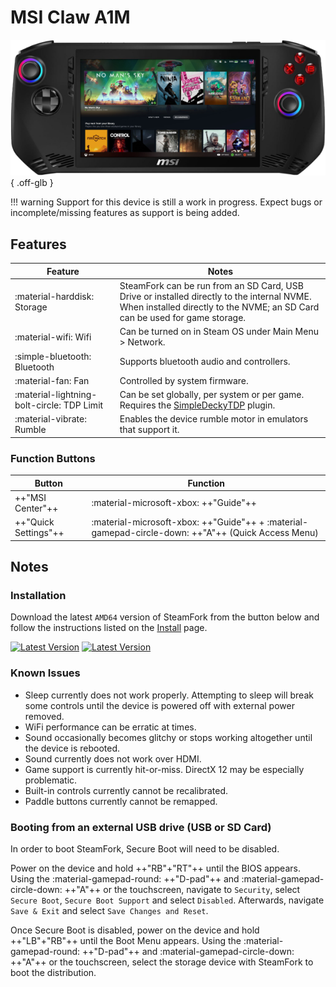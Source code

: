 # MSI Claw A1M

![](../../_inc/images/devices/msi-claw.png){ .off-glb }

!!! warning
    Support for this device is still a work in progress. Expect bugs or incomplete/missing features as support is being added.

## Features

| Feature | Notes |
| -- | -- |
| :material-harddisk: Storage | SteamFork can be run from an SD Card, USB Drive or installed directly to the internal NVME. <br> When installed directly to the NVME; an SD Card can be used for game storage. |
| :material-wifi: Wifi | Can be turned on in Steam OS under Main Menu > Network. |
| :simple-bluetooth: Bluetooth | Supports bluetooth audio and controllers. |
| :material-fan: Fan | Controlled by system firmware. |
| :material-lightning-bolt-circle: TDP Limit | Can be set globally, per system or per game. Requires the [SimpleDeckyTDP](https://github.com/SteamFork/SimpleDeckyTDP) plugin. |
| :material-vibrate: Rumble | Enables the device rumble motor in emulators that support it. |

### Function Buttons

| Button | Function |
| -- | -- |
| ++"MSI Center"++ | :material-microsoft-xbox: ++"Guide"++ |
| ++"Quick Settings"++ | :material-microsoft-xbox: ++"Guide"++ + :material-gamepad-circle-down: ++"A"++ (Quick Access Menu) |

## Notes

### Installation

Download the latest `AMD64` version of SteamFork from the button below and follow the instructions listed on the [Install](../../../play/install/) page.

[![Latest Version](https://img.shields.io/github/release/SteamFork/distribution.svg?labelColor=111111&color=5998FF&label=Latest&style=flat#only-light)](https://github.com/SteamFork/distribution/releases/latest)
[![Latest Version](https://img.shields.io/github/release/SteamFork/distribution.svg?labelColor=dddddd&color=5998FF&label=Latest&style=flat#only-dark)](https://github.com/SteamFork/distribution/releases/latest)

### Known Issues

* Sleep currently does not work properly.  Attempting to sleep will break some controls until the device is powered off with external power removed.
* WiFi performance can be erratic at times.
* Sound occasionally becomes glitchy or stops working altogether until the device is rebooted.
* Sound currently does not work over HDMI.
* Game support is currently hit-or-miss.  DirectX 12 may be especially problematic.
* Built-in controls currently cannot be recalibrated.
* Paddle buttons currently cannot be remapped.

### Booting from an external USB drive (USB or SD Card)

In order to boot SteamFork, Secure Boot will need to be disabled.

Power on the device and hold ++"RB"+"RT"++ until the BIOS appears.
Using the :material-gamepad-round: ++"D-pad"++ and :material-gamepad-circle-down: ++"A"++ or the touchscreen, navigate to `Security`, select `Secure Boot`, `Secure Boot Support` and select `Disabled`.
Afterwards, navigate `Save & Exit` and select `Save Changes and Reset`.

Once Secure Boot is disabled, power on the device and hold ++"LB"+"RB"++ until the Boot Menu appears.
Using the :material-gamepad-round: ++"D-pad"++ and :material-gamepad-circle-down: ++"A"++ or the touchscreen, select the storage device with SteamFork to boot the distribution.
